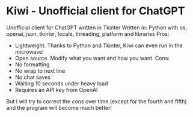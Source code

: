 # Kiwi - Unofficial client for ChatGPT
Unofficial client for ChatGPT written in Tkinter
Written in: Python with os, openai, json, tkinter, locale, threading, platform and libraries
Pros:
 - Lightweight. Thanks to Python and Tkinter, Kiwi can even run in the microwave!
 - Open source. Modify what you want and how you want.
Cons:
 - No formatting
 - No wrap to next line
 - No chat saves
 - Waiting 10 seconds under heavy load
 - Requires an API key from OpenAI

But I will try to correct the cons over time (except for the fourth and fifth) and the program will become much better!
